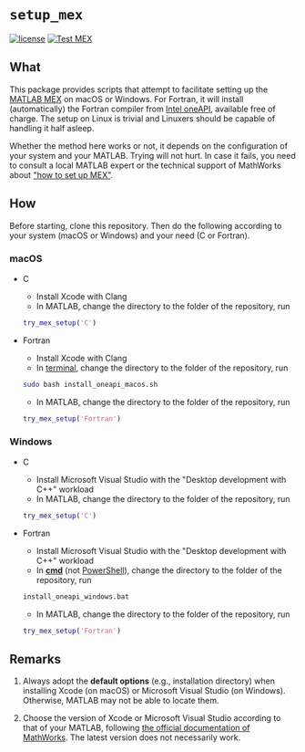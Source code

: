# `setup_mex`

[![license](https://img.shields.io/badge/license-LGPLv3+-blue)](https://github.com/equipez/setup_mex/blob/main/LICENCE.txt)
[![Test MEX](https://github.com/equipez/setup_mex/actions/workflows/setup_mex.yml/badge.svg)](https://github.com/equipez/setup_mex/actions/workflows/setup_mex.yml)

## What

This package provides scripts that attempt to facilitate setting up the
[MATLAB MEX](https://www.mathworks.com/help/matlab/ref/mex.html) on macOS or Windows. 
For Fortran, it will install (automatically) the Fortran compiler from [Intel oneAPI](https://www.intel.com/content/www/us/en/developer/tools/oneapi/overview.html), available free of charge.
The setup on Linux is trivial and Linuxers should be capable of handling it half asleep.

Whether the method here works or not, it depends on the configuration of your system and your MATLAB.
Trying will not hurt. In case it fails, you need to consult a local MATLAB expert or the technical support
of MathWorks about ["how to set up MEX"](https://www.mathworks.com/help/matlab/ref/mex.html).

## How

Before starting, clone this repository. Then do the following according to your system (macOS or Windows) and your need (C or Fortran). 

### macOS

- C

    - Install Xcode with Clang
    - In MATLAB, change the directory to the folder of the repository, run
    ```matlab
    try_mex_setup('C')
    ```

- Fortran

    - Install Xcode with Clang
    - In [terminal](https://support.apple.com/en-hk/guide/terminal/apd5265185d-f365-44cb-8b09-71a064a42125/mac), change the directory to the folder of the repository, run
    ```bash
    sudo bash install_oneapi_macos.sh
    ```
    - In MATLAB, change the directory to the folder of the repository, run
    ```matlab
    try_mex_setup('Fortran')
    ```

### Windows

- C

    - Install Microsoft Visual Studio with the "Desktop development with C++" workload
    - In MATLAB, change the directory to the folder of the repository, run
    ```matlab
    try_mex_setup('C')
    ```

- Fortran

    - Install Microsoft Visual Studio with the "Desktop development with C++" workload
    - In [**cmd**](https://en.wikipedia.org/wiki/Cmd.exe) (not [PowerShell](https://en.wikipedia.org/wiki/PowerShell)),  change the directory to the folder of the repository, run
    ```bash
    install_oneapi_windows.bat
    ```
    - In MATLAB, change the directory to the folder of the repository, run
    ```matlab
    try_mex_setup('Fortran')
    ```

## Remarks

1. Always adopt the **default options** (e.g., installation directory) when installing Xcode (on macOS) or
   Microsoft Visual Studio (on Windows). Otherwise, MATLAB may not be able to locate them.

2. Choose the version of Xcode or Microsoft Visual Studio according to that of your
   MATLAB, following [the official documentation of MathWorks](https://www.mathworks.com/support/requirements/supported-compilers.html).
   The latest version does not necessarily work.
